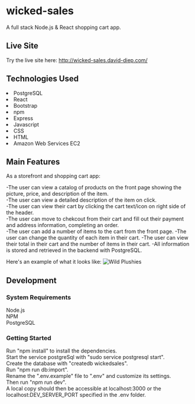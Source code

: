 # wicked-sales
 A full stack Node.js &amp; React shopping cart app.

 ## Live Site
 Try the live site here: http://wicked-sales.david-diep.com/
 
 ## Technologies Used
 <li>PostgreSQL</li>
 <li>React</li>
 <li>Bootstrap</li>
 <li>npm</li>
 <li>Express</li>
 <li>Javascript</li>
 <li>CSS</li>
 <li>HTML</li>
 <li>Amazon Web Services EC2</li>
 
 ## Main Features
 As a storefront and shopping cart app:  
 
  -The user can view a catalog of products on the front page showing the picture, price, and description of the item.  
  -The user can view a detailed description of the item on click.  
  -The user can view their cart by clicking the cart text/icon on right side of the header.  
  -The user can move to chekcout from their cart and fill out their payment and address information, completing an order.  
  -The user can add a number of items to the cart from the front page.
  -The user can change the quantity of each item in their cart.
  -The user can view their total in their cart and the number of items in their cart.
  -All information is stored and retrieved in the backend with PostgreSQL.  
  
  Here's an example of what it looks like: ![Wild Plushies](https://i.imgur.com/nrZcW0R.png "Wild Plushies") 
 
## Development  
### System Requirements  
 Node.js  
 NPM  
 PostgreSQL
 
 ### Getting Started
 Run "npm install" to install the dependencies.   
 Start the service postgreSql with  "sudo service postgresql start".  
 Create the database with "createdb wickedsales".  
  Run "npm run db:import".  
 Rename the ".env.example" file to ".env" and customize its settings.   
 Then run "npm run dev".   
 A local copy should then be accessible at localhost:3000 or the localhost:DEV_SERVER_PORT specified in the .env folder.  

 
  
 
